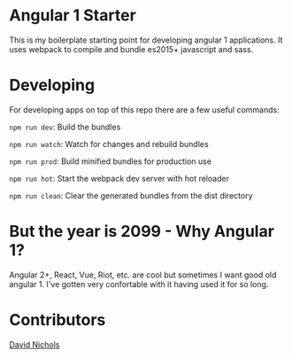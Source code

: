 # Angular 1 Starter

This is my boilerplate starting point for developing angular 1 applications. It uses webpack to compile and bundle es2015+ javascript and sass.

# Developing

For developing apps on top of this repo there are a few useful commands:

`npm run dev`: Build the bundles

`npm run watch`: Watch for changes and rebuild bundles

`npm run prod`: Build minified bundles for production use

`npm run hot`: Start the webpack dev server with hot reloader

`npm run clean`: Clear the generated bundles from the dist directory

# But the year is 2099 - Why Angular 1?

Angular 2+, React, Vue, Riot, etc. are cool but sometimes I want good old angular 1.  I've gotten very confortable with it having used it for so long.

# Contributors

[David Nichols](mailto:davenich@gmail.coom)
